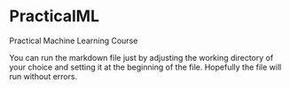 # PracticalML
Practical Machine Learning Course

You can run the markdown file just by adjusting the working directory of your choice and setting it at the beginning of the file. Hopefully the file will run without errors.
